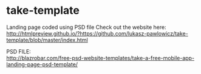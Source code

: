 # take-template
Landing page coded using PSD file 
Check out the website here:<br> http://htmlpreview.github.io/?https://github.com/lukasz-pawlowicz/take-template/blob/master/index.html


PSD FILE:<br>
http://blazrobar.com/free-psd-website-templates/take-a-free-mobile-app-landing-page-psd-template/
